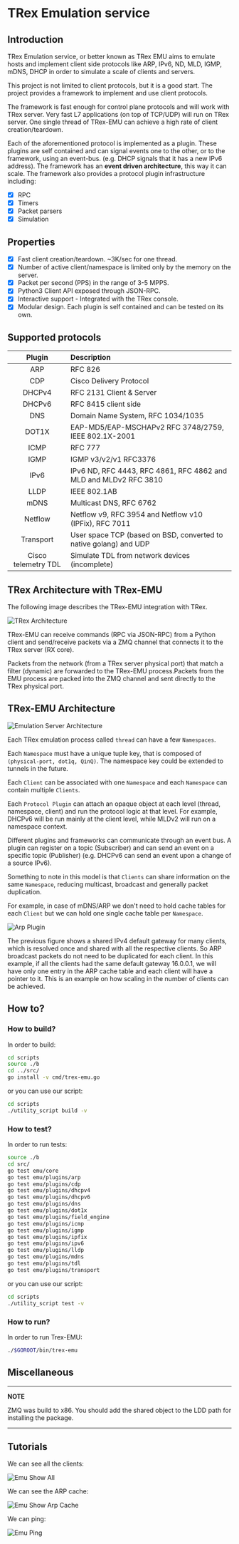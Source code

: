 # TRex Emulation service

## Introduction

TRex Emulation service, or better known as TRex EMU aims to emulate hosts and implement client side protocols like ARP, IPv6, ND, MLD, IGMP, mDNS, DHCP in order to simulate a scale of clients and servers.

This project is not limited to client protocols, but it is a good start. The project provides a framework to implement and use client protocols.

The framework is fast enough for control plane protocols and will work with TRex server. Very fast L7 applications (on top of TCP/UDP) will run on TRex server. One single thread of TRex-EMU can achieve a high rate of client creation/teardown.

Each of the aforementioned protocol is implemented as a plugin. These plugins are self contained and can signal events one to the other, or to the framework, using an event-bus. (e.g. DHCP signals that it has a new IPv6 address).
The framework has an **event driven architecture**, this way it can scale. The framework also provides a protocol plugin infrastructure including:

- [x] RPC
- [x] Timers
- [x] Packet parsers
- [x] Simulation

## Properties

- [x] Fast client creation/teardown. ~3K/sec for one thread.
- [x] Number of active client/namespace is limited only by the memory on the server.
- [x] Packet per second (PPS) in the range of 3-5 MPPS.
- [x] Python3 Client API exposed through JSON-RPC.
- [x] Interactive support - Integrated with the TRex console.
- [x] Modular design. Each plugin is self contained and can be tested on its own.

## Supported protocols


| Plugin               | Description               |
| :---------:          |:------------------------- |
| ARP                  | RFC 826                   |
| CDP                  | Cisco Delivery Protocol   |
| DHCPv4               | RFC 2131 Client & Server  |
| DHCPv6               | RFC 8415 client side      |
| DNS                  | Domain Name System, RFC 1034/1035|
| DOT1X                | EAP-MD5/EAP-MSCHAPv2  RFC 3748/2759, IEEE 802.1X-2001|
| ICMP                 | RFC 777                |
| IGMP                 | IGMP v3/v2/v1 RFC3376  |
| IPv6                 | IPv6 ND, RFC 4443, RFC 4861, RFC 4862 and MLD and MLDv2 RFC 3810|
| LLDP                 | IEEE 802.1AB |
| mDNS                 | Multicast DNS, RFC 6762 |
| Netflow              | Netflow v9, RFC 3954 and Netflow v10 (IPFix), RFC 7011 |
| Transport            | User space TCP (based on BSD, converted to native golang) and UDP |
| Cisco telemetry TDL  | Simulate TDL from network devices (incomplete) |


## TRex Architecture with TRex-EMU

The following image describes the TRex-EMU integration with TRex.

![TRex Architecture](doc/images/trex_arch.png)

TRex-EMU can receive commands (RPC via JSON-RPC) from a Python client and send/receive packets via a ZMQ channel that connects it to the TRex server (RX core).

Packets from the network (from a TRex server physical port) that match a filter (dynamic) are forwarded to the TRex-EMU process.Packets from the EMU process are packed into the ZMQ channel and sent directly to the TRex physical port.

## TRex-EMU Architecture

![Emulation Server Architecture](doc/images/emu_arch.png)

Each TRex emulation process called `thread` can have a few `Namespaces`.

Each `Namespace` must have a unique tuple key, that is composed of `(physical-port, dot1q, QinQ)`. The namespace key could be extended to tunnels in the future. 

Each `Client` can be associated with one `Namespace` and each `Namespace` can contain multiple `Clients`.

Each `Protocol Plugin` can attach an opaque object at each level (thread, namespace, client) and run the protocol logic at that level. For example, DHCPv6 will be run mainly at the client level, while MLDv2 will run on a namespace context.

Different plugins and frameworks can communicate through an event bus. A plugin can register on a topic (Subscriber) and can send an event on a specific topic (Publisher) (e.g. DHCPv6 can send an event upon a change of a source IPv6).

Something to note in this model is that `Clients` can share information on the same `Namespace`, reducing multicast, broadcast and generally packet duplication.

For example, in case of mDNS/ARP we don't need to hold cache tables for each `Client` but we can hold one single cache table per `Namespace`.

![Arp Plugin](doc/images/emu_arp.png)

The previous figure shows a shared IPv4 default gateway for many clients, which is resolved once and shared with all the respective clients. So ARP broadcast packets do not need to be duplicated for each client.
In this example, if all the clients had the same default gateway 16.0.0.1, we will have only one entry in the ARP cache table and each client will have a pointer to it. This is an example on how scaling in the number of clients can be achieved.

## How to?

### How to build?

In order to build:

```bash
cd scripts
source ./b
cd ../src/
go install -v cmd/trex-emu.go
```
or you can use our script:

```bash
cd scripts
./utility_script build -v
```

### How to test?

In order to run tests:

```bash
source ./b
cd src/
go test emu/core
go test emu/plugins/arp
go test emu/plugins/cdp
go test emu/plugins/dhcpv4
go test emu/plugins/dhcpv6
go test emu/plugins/dns
go test emu/plugins/dot1x
go test emu/plugins/field_engine
go test emu/plugins/icmp
go test emu/plugins/igmp
go test emu/plugins/ipfix
go test emu/plugins/ipv6
go test emu/plugins/lldp
go test emu/plugins/mdns
go test emu/plugins/tdl
go test emu/plugins/transport
```

or you can use our script:

```bash
cd scripts
./utility_script test -v
```

### How to run?

In order to run Trex-EMU:

```bash
./$GOROOT/bin/trex-emu 
```

## Miscellaneous

---
**NOTE**

ZMQ was build to x86. You should add the shared object to the LDD path for installing the package.

---

## Tutorials

We can see all the clients:

![Emu Show All](https://raw.githubusercontent.com/cisco-system-traffic-generator/trex-emu/master/doc/images/emu_show_all.gif)

We can see the ARP cache:

![Emu Show Arp Cache](https://raw.githubusercontent.com/cisco-system-traffic-generator/trex-emu/master/doc/images/emu_show_arp.gif)

We can ping:

![Emu Ping](https://raw.githubusercontent.com/cisco-system-traffic-generator/trex-emu/master/doc/images/emu_ping.gif)